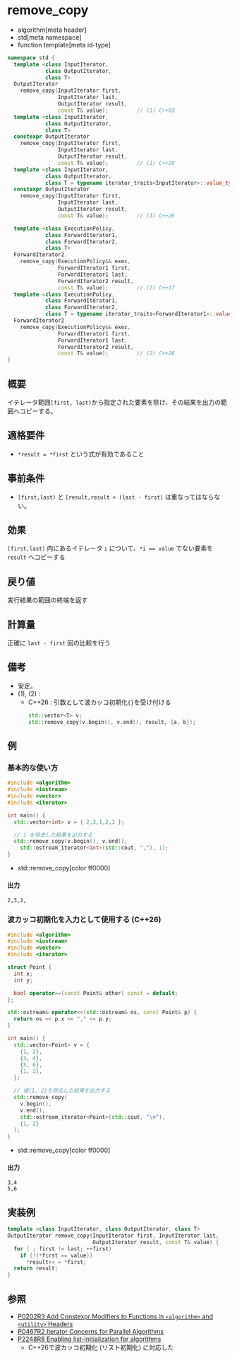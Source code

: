 # remove_copy
* algorithm[meta header]
* std[meta namespace]
* function template[meta id-type]

```cpp
namespace std {
  template <class InputIterator,
            class OutputIterator,
            class T>
  OutputIterator
    remove_copy(InputIterator first,
                InputIterator last,
                OutputIterator result,
                const T& value);         // (1) C++03
  template <class InputIterator,
            class OutputIterator,
            class T>
  constexpr OutputIterator
    remove_copy(InputIterator first,
                InputIterator last,
                OutputIterator result,
                const T& value);         // (1) C++20
  template <class InputIterator,
            class OutputIterator,
            class T = typename iterator_traits<InputIterator>::value_type>
  constexpr OutputIterator
    remove_copy(InputIterator first,
                InputIterator last,
                OutputIterator result,
                const T& value);         // (1) C++26

  template <class ExecutionPolicy,
            class ForwardIterator1,
            class ForwardIterator2,
            class T>
  ForwardIterator2
    remove_copy(ExecutionPolicy&& exec,
                ForwardIterator1 first,
                ForwardIterator1 last,
                ForwardIterator2 result,
                const T& value);         // (2) C++17
  template <class ExecutionPolicy,
            class ForwardIterator1,
            class ForwardIterator2,
            class T = typename iterator_traits<ForwardIterator1>::value_type>
  ForwardIterator2
    remove_copy(ExecutionPolicy&& exec,
                ForwardIterator1 first,
                ForwardIterator1 last,
                ForwardIterator2 result,
                const T& value);         // (2) C++26
}
```

## 概要
イテレータ範囲`[first, last)`から指定された要素を除け、その結果を出力の範囲へコピーする。


## 適格要件
- `*result = *first` という式が有効であること


## 事前条件
- `[first,last)` と `[result,result + (last - first)` は重なってはならない。


## 効果
`[first,last)` 内にあるイテレータ `i` について、`*i == value` でない要素を `result` へコピーする


## 戻り値
実行結果の範囲の終端を返す


## 計算量
正確に `last - first` 回の比較を行う


## 備考
- 安定。
- (1), (2) :
    - C++26 : 引数として波カッコ初期化`{}`を受け付ける
        ```cpp
        std::vector<T> v;
        std::remove_copy(v.begin(), v.end(), result, {a, b});
        ```


## 例
### 基本的な使い方
```cpp example
#include <algorithm>
#include <iostream>
#include <vector>
#include <iterator>

int main() {
  std::vector<int> v = { 2,3,1,2,1 };

  // 1 を除去した結果を出力する
  std::remove_copy(v.begin(), v.end(),
    std::ostream_iterator<int>(std::cout, ","), 1);
}
```
* std::remove_copy[color ff0000]

#### 出力
```
2,3,2,
```

### 波カッコ初期化を入力として使用する (C++26)
```cpp example
#include <algorithm>
#include <iostream>
#include <vector>
#include <iterator>

struct Point {
  int x;
  int y;

  bool operator==(const Point& other) const = default;
};

std::ostream& operator<<(std::ostream& os, const Point& p) {
  return os << p.x << "," << p.y;
}

int main() {
  std::vector<Point> v = {
    {1, 2},
    {3, 4},
    {5, 6},
    {1, 2},
  };

  // 値{1, 2}を除去した結果を出力する
  std::remove_copy(
    v.begin(),
    v.end(),
    std::ostream_iterator<Point>(std::cout, "\n"),
    {1, 2}
  );
}
```
* std::remove_copy[color ff0000]

#### 出力
```
3,4
5,6
```


## 実装例
```cpp
template <class InputIterator, class OutputIterator, class T>
OutputIterator remove_copy(InputIterator first, InputIterator last,
                           OutputIterator result, const T& value) {
  for ( ; first != last; ++first)
    if (!(*first == value))
      *result++ = *first;
  return result;
}
```


## 参照
- [P0202R3 Add Constexpr Modifiers to Functions in `<algorithm>` and `<utility>` Headers](http://www.open-std.org/jtc1/sc22/wg21/docs/papers/2017/p0202r3.html)
- [P0467R2 Iterator Concerns for Parallel Algorithms](http://www.open-std.org/jtc1/sc22/wg21/docs/papers/2017/p0467r2.html)
- [P2248R8 Enabling list-initialization for algorithms](https://open-std.org/jtc1/sc22/wg21/docs/papers/2024/p2248r8.html)
    - C++26で波カッコ初期化 (リスト初期化) に対応した
